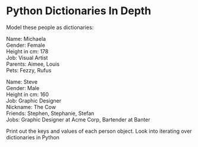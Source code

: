Python Dictionaries In Depth
=======================

Model these people as dictionaries:

Name: Michaela  
Gender: Female  
Height in cm: 178  
Job: Visual Artist  
Parents: Aimee, Louis  
Pets: Fezzy, Rufus  

Name: Steve  
Gender: Male  
Height in cm: 160  
Job: Graphic Designer  
Nickname: The Cow  
Friends: Stephen, Stephanie, Stefan  
Jobs: Graphic Designer at Acme Corp, Bartender at Banter  

Print out the keys and values of each person object. Look into iterating over dictionaries in Python
